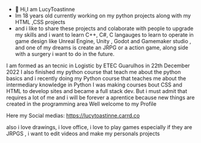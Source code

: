 - 👋 Hi,I am LucyToastinne 
- Im 18 years old currently working on my python projects along with my HTML ,CSS projects
- and i like to share these projects and colaborate with people to upgrade my skills and i want to learn C++, C#, C langauges to learn to operate in game design like
Unreal Engine, Unity , Godot and Gamemaker studio , and one of my dreams is create an JRPG or a action game, along side with a surgery i want to do in the future.

I am formed as an tecnic in Logistic by ETEC Guarulhos in  22th December 2022
I also finished my python course that teach me about the python basics and i recently doing my Python course that teaches me about the intermediary knowledge in Python 
I was making courses bout CSS and HTML to develop sites and became a full stack dev. 
But i must admit that requires a lot of me and i will be forever a aprentice because new things are created in the programming area 
Well welcome to my Profile

Here my Social medias:
https://lucytoastinne.carrd.co

also i love drawings, i love office, i love to play games especially if they are JRPGS , i want to edit videos and make my personals projects 


